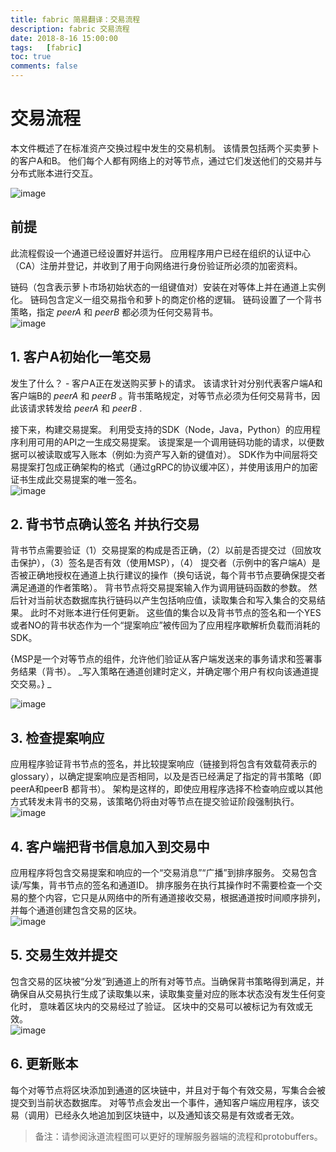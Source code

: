 ```yaml
---
title: fabric 简易翻译：交易流程
description: fabric 交易流程
date: 2018-8-16 15:00:00
tags:	[fabric]
toc: true
comments: false
---
```



# 交易流程

本文件概述了在标准资产交换过程中发生的交易机制。 该情景包括两个买卖萝卜的客户A和B。 他们每个人都有网络上的对等节点，通过它们发送他们的交易并与分布式账本进行交互。

![image](http://hyperledger-fabric.readthedocs.io/en/latest/_images/step0.png)

## 前提

此流程假设一个通道已经设置好并运行。 应用程序用户已经在组织的认证中心（CA）注册并登记，并收到了用于向网络进行身份验证所必须的加密资料。

链码（包含表示萝卜市场初始状态的一组键值对）安装在对等体上并在通道上实例化。 链码包含定义一组交易指令和萝卜的商定价格的逻辑。 链码设置了一个背书策略，指定 _peerA_ 和 _peerB_ 都必须为任何交易背书。  
![image](http://hyperledger-fabric.readthedocs.io/en/latest/_images/step1.png)

## 1. 客户A初始化一笔交易

发生了什么？ - 客户A正在发送购买萝卜的请求。 该请求针对分别代表客户端A和客户端B的 _peerA_ 和 _peerB_ 。背书策略规定，对等节点必须为任何交易背书，因此该请求转发给 _peerA_ 和 _peerB_ .

接下来，构建交易提案。 利用受支持的SDK（Node，Java，Python）的应用程序利用可用的API之一生成交易提案。 该提案是一个调用链码功能的请求，以便数据可以被读取或写入账本（例如:为资产写入新的键值对）。 SDK作为中间层将交易提案打包成正确架构的格式（通过gRPC的协议缓冲区），并使用该用户的加密证书生成此交易提案的唯一签名。  
![image](http://hyperledger-fabric.readthedocs.io/en/latest/_images/step2.png)

## 2. 背书节点确认签名 并执行交易

背书节点需要验证（1）交易提案的构成是否正确，（2）以前是否提交过（回放攻击保护），（3）签名是否有效（使用MSP），（4） 提交者（示例中的客户端A）是否被正确地授权在通道上执行建议的操作（换句话说，每个背书节点要确保提交者满足通道的作者策略）。 背书节点将交易提案输入作为调用链码函数的参数。 然后针对当前状态数据库执行链码以产生包括响应值，读取集合和写入集合的交易结果。 此时不对账本进行任何更新。 这些值的集合以及背书节点的签名和一个YES 或者NO的背书状态作为一个“提案响应”被传回为了应用程序歇解析负载而消耗的SDK。

{MSP是一个对等节点的组件，允许他们验证从客户端发送来的事务请求和签署事务结果（背书）。 _写入策略在通道创建时定义，并确定哪个用户有权向该通道提交交易。} _

![image](http://hyperledger-fabric.readthedocs.io/en/latest/_images/step3.png)

## 3. 检查提案响应

应用程序验证背书节点的签名，并比较提案响应（链接到将包含有效载荷表示的glossary），以确定提案响应是否相同，以及是否已经满足了指定的背书策略（即peerA和peerB 都背书）。 架构是这样的，即使应用程序选择不检查响应或以其他方式转发未背书的交易，该策略仍将由对等节点在提交验证阶段强制执行。  
![image](http://hyperledger-fabric.readthedocs.io/en/latest/_images/step4.png)

## 4. 客户端把背书信息加入到交易中

应用程序将包含交易提案和响应的一个“交易消息”“广播”到排序服务。 交易包含读/写集，背书节点的签名和通道ID。 排序服务在执行其操作时不需要检查一个交易的整个内容，它只是从网络中的所有通道接收交易，根据通道按时间顺序排列，并每个通道创建包含交易的区块。  
![image](http://hyperledger-fabric.readthedocs.io/en/latest/_images/step5.png)

## 5. 交易生效并提交

包含交易的区块被“分发”到通道上的所有对等节点。当确保背书策略得到满足，并确保自从交易执行生成了读取集以来，读取集变量对应的账本状态没有发生任何变化时， 意味着区块内的交易经过了验证。 区块中的交易可以被标记为有效或无效。  
![image](http://hyperledger-fabric.readthedocs.io/en/latest/_images/step6.png)

## 6. 更新账本

每个对等节点将区块添加到通道的区块链中，并且对于每个有效交易，写集合会被提交到当前状态数据库。 对等节点会发出一个事件，通知客户端应用程序，该交易（调用）已经永久地追加到区块链中，以及通知该交易是有效或者无效。

> 备注：请参阅泳道流程图可以更好的理解服务器端的流程和protobuffers。
